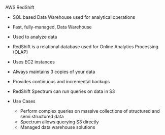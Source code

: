 AWS RedShift

- SQL based Data Warehouse used for analytical operations
- Fast, fully-managed, Data Warehouse
- Used to analyze data
- RedShift is a relational database used for Online Analytics Processing (OLAP)
- Uses EC2 instances
- Always maintains 3 copies of your data
- Provides continuous and incremental backups
- RedShift Spectrum can run queries on data in S3
- Use Cases
    
    - Perform complex queries on massive collections of structured and semi structured data
    - Spectrum allows querying S3 directly
    - Managed data warehouse solutions
